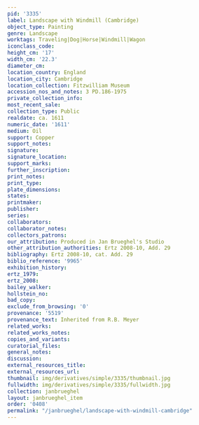 ```yaml
---
pid: '3335'
label: Landscape with Windmill (Cambridge)
object_type: Painting
genre: Landscape
worktags: Traveling|Dog|Horse|Windmill|Wagon
iconclass_code:
height_cm: '17'
width_cm: '22.3'
diameter_cm:
location_country: England
location_city: Cambridge
location_collection: Fitzwilliam Museum
accession_nos_and_notes: 3 PD.186-1975
private_collection_info:
most_recent_sale:
collection_type: Public
realdate: ca. 1611
numeric_date: '1611'
medium: Oil
support: Copper
support_notes:
signature:
signature_location:
support_marks:
further_inscription:
print_notes:
print_type:
plate_dimensions:
states:
printmaker:
publisher:
series:
collaborators:
collaborator_notes:
collectors_patrons:
our_attribution: Produced in Jan Brueghel's Studio
other_attribution_authorities: Ertz 2008-10, Add. 29
bibliography: Ertz 2008-10, cat. Add. 29
biblio_reference: '9965'
exhibition_history:
ertz_1979:
ertz_2008:
bailey_walker:
hollstein_no:
bad_copy:
exclude_from_browsing: '0'
provenance: '5519'
provenance_text: Inherited from R.B. Meyer
related_works:
related_works_notes:
copies_and_variants:
curatorial_files:
general_notes:
discussion:
external_resources_title:
external_resources_url:
thumbnail: img/derivatives/simple/3335/thumbnail.jpg
fullwidth: img/derivatives/simple/3335/fullwidth.jpg
collection: janbrueghel
layout: janbrueghel_item
order: '0408'
permalink: "/janbrueghel/landscape-with-windmill-cambridge"
---
```


